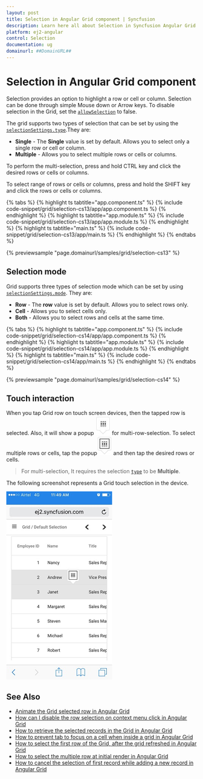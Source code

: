 ```yaml
---
layout: post
title: Selection in Angular Grid component | Syncfusion
description: Learn here all about Selection in Syncfusion Angular Grid component of Syncfusion Essential JS 2 and more.
platform: ej2-angular
control: Selection 
documentation: ug
domainurl: ##DomainURL##
---
```


# Selection in Angular Grid component

Selection provides an option to highlight a row or cell or column. Selection can be done through simple Mouse down or Arrow keys. To disable selection in the Grid, set the [`allowSelection`](https://ej2.syncfusion.com/angular/documentation/api/grid/#allowselection) to false.

The grid supports two types of selection that can be set by using the [`selectionSettings.type`](https://ej2.syncfusion.com/angular/documentation/api/grid/selectionSettings/#type).They are:

* **Single** - The **Single** value is set by default. Allows you to select only a single row or cell or column.
* **Multiple** - Allows you to select multiple rows or cells or columns.

To perform the multi-selection, press and hold CTRL key and click the desired rows or cells  or columns.

To select range of rows or cells or columns, press and hold the SHIFT key and click the rows or cells or columns.

{% tabs %}
{% highlight ts tabtitle="app.component.ts" %}
{% include code-snippet/grid/selection-cs13/app/app.component.ts %}
{% endhighlight %}
{% highlight ts tabtitle="app.module.ts" %}
{% include code-snippet/grid/selection-cs13/app/app.module.ts %}
{% endhighlight %}
{% highlight ts tabtitle="main.ts" %}
{% include code-snippet/grid/selection-cs13/app/main.ts %}
{% endhighlight %}
{% endtabs %}
  
{% previewsample "page.domainurl/samples/grid/selection-cs13" %}

## Selection mode

Grid supports three types of selection mode which can be set by using [`selectionSettings.mode`](https://ej2.syncfusion.com/angular/documentation/api/grid/selectionSettings/#mode). They are:

* **Row** - The **row** value is set by default. Allows you to select rows only.
* **Cell** - Allows you to select cells only.
* **Both** - Allows you to select rows and cells at the same time.

{% tabs %}
{% highlight ts tabtitle="app.component.ts" %}
{% include code-snippet/grid/selection-cs14/app/app.component.ts %}
{% endhighlight %}
{% highlight ts tabtitle="app.module.ts" %}
{% include code-snippet/grid/selection-cs14/app/app.module.ts %}
{% endhighlight %}
{% highlight ts tabtitle="main.ts" %}
{% include code-snippet/grid/selection-cs14/app/main.ts %}
{% endhighlight %}
{% endtabs %}
  
{% previewsample "page.domainurl/samples/grid/selection-cs14" %}

## Touch interaction

When you tap Grid row on touch screen devices, then the tapped row is selected.
Also, it will show a popup ![Multi row selection](../images/selection.jpg)  for multi-row-selection.
To select multiple rows or cells, tap the popup![Multi row or cell selection](../images/mselection.jpg)  and then tap the desired rows or cells.

> For multi-selection, It requires the selection [`type`](https://ej2.syncfusion.com/angular/documentation/api/grid/selectionSettings/#type) to be **Multiple**.

The following screenshot represents a Grid touch selection in the device.

![Touch Interaction](../images/touch-selection.jpg)

## See Also

* [Animate the Grid selected row in Angular Grid](https://www.syncfusion.com/forums/156448/animate-the-grid-selected-row-in-angular-grid)
* [How can I disable the row selection on context menu click in Angular Grid](https://www.syncfusion.com/forums/143449/how-can-i-disable-the-row-selection-on-context-menu-click-in-angular-grid)
* [How to retrieve the selected records in the Grid in Angular Grid](https://www.syncfusion.com/forums/150200/how-to-retrieve-the-selected-records-in-the-grid-in-angular-grid)
* [How to prevent tab to focus on a cell when inside a grid in Angular Grid](https://www.syncfusion.com/forums/156333/how-to-prevent-tab-to-focus-on-a-cell-when-inside-a-grid-in-angular-grid)
* [How to select the first row of the Grid, after the grid refreshed in Angular Grid](https://www.syncfusion.com/forums/152715/how-to-select-the-first-row-of-the-grid-after-the-grid-refreshed-in-angular-grid)
* [How to select the multiple row at initial render in Angular Grid](https://www.syncfusion.com/forums/156142/how-to-select-the-multiple-row-at-initial-render-in-angular-grid)
* [How to cancel the selection of first record while adding a new record in Angular Grid](https://www.syncfusion.com/forums/163325/how-to-cancel-the-selection-of-first-record-while-adding-a-new-record-in-angular-grid)